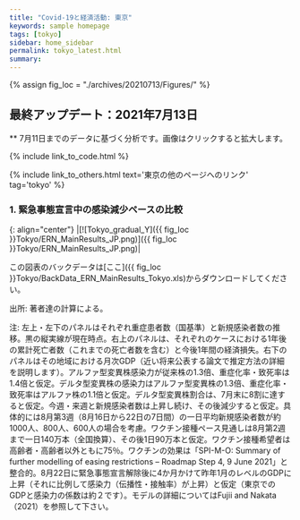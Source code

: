 ```yaml
---
title: "Covid-19と経済活動: 東京"
keywords: sample homepage
tags: [tokyo]
sidebar: home_sidebar
permalink: tokyo_latest.html
summary:
---
```


{% assign fig_loc = "./archives/20210713/Figures/" %}

## 最終アップデート：2021年7月13日
** 7月11日までのデータに基づく分析です。画像はクリックすると拡大します。

{% include link_to_code.html %}

{% include link_to_others.html text='東京の他のページへのリンク' tag='tokyo' %}




<!-- #### (i) 基本シナリオ

{: align="center"}
|[![Tokyo_gradual_Y]({{ fig_loc }}Tokyo/GradualRecovery1_jp.png)]({{ fig_loc }}Tokyo/GradualRecovery1_jp.png)|

この図表のバックデータは[ここ]({{ fig_loc }}Tokyo/BackData_GradualRecoveryTokyo_1.xls)からダウンロードしてください。

出所: 著者達の計算による。<br>
{% include footnote_20210330_1.html %} -->

<!-- - この図をどのように理解すべきなのかは、このページ[[ここをクリック]](./tokyo_20210209.html#1-東京での緊急事態宣言解除後の経済促進ペース分析){:target="_blank" rel="noopener"}の解説を参考にして下さい。 -->

<!-- #### (ii) 気の引き締まりシナリオ

{: align="center"}
|[![Tokyo_gradual_Y]({{ fig_loc }}Tokyo/GradualRecovery3_jp.png)]({{ fig_loc }}Tokyo/GradualRecovery3_jp.png)|

この図表のバックデータは[ここ]({{ fig_loc }}Tokyo/BackData_GradualRecoveryTokyo_3.xls)からダウンロードしてください。

出所: 著者達の計算による。<br>
{% include footnote_20210413_tokyo2.html %} -->

<!-- #### (iii) 変異株シナリオ (A)

{: align="center"}
|[![Tokyo_gradual_Y]({{ fig_loc }}Tokyo/GradualRecovery41_jp.png)]({{ fig_loc }}Tokyo/GradualRecovery41_jp.png)|

この図表のバックデータは[ここ]({{ fig_loc }}Tokyo/BackData_GradualRecoveryTokyo_41.xls)からダウンロードしてください。

出所: 著者達の計算による。<br>
{% include footnote_20210330_34.html %}
このシナリオでの今週の変異株割合初期値は0.43%です。 -->

<!-- #### (i) 変異株シナリオ -->

### <!-- 1. 東京での「緊急事態宣言解除基準」分析-->

<!--{: align="center"}
|[![Tokyo_gradual_Y]({{ fig_loc }}Tokyo/TL_MainResults_JP.png)]({{ fig_loc }}Tokyo/TL_MainResults_JP.png)|

この図表のバックデータは[ここ]({{ fig_loc }}Tokyo/BackData_TL_MainResults_Tokyo.xls)からダウンロードしてください。

出所: 著者達の計算による。<br>

注: 左のパネルは新規感染者数の推移。黒の縦実線が現在時点。数字Xは緊急事態宣言の解除基準人数です。右のパネルは、それぞれのXによってどのように1年後の累計死亡者数（これまでの死亡者数を含む）と経済損失が影響を受けるかを示しています。アルファ型変異株感染力が従来株の1.3倍、重症化率・致死率は1.4倍と仮定。デルタ型変異株の感染力はアルファ型変異株の1.3倍、重症化率・致死率はアルファ株同じと仮定。デルタ型変異株割合は、６月末に２割、7月末に5割、8月末には8割に達すると仮定。緊急事態宣言解除後に8週間かけて経済活動を昨年の2月（コロナ危機前）のレベルに回復させることを仮定。緊急事態宣言再発例基準は5月末に1000人で、高齢者のワクチン接種が進むにつれて、発令基準が徐々に1500人に上昇すると仮定（細い線をご覧ください）。基本ワクチン接種ペース見通しは週490万本。モデルの詳細についてはFujii and Nakata（2021）を参照して下さい。

-->

### 1. 緊急事態宣言中の感染減少ペースの比較

{: align="center"}
|[![Tokyo_gradual_Y]({{ fig_loc }}Tokyo/ERN_MainResults_JP.png)]({{ fig_loc }}Tokyo/ERN_MainResults_JP.png)|

この図表のバックデータは[ここ]({{ fig_loc }}Tokyo/BackData_ERN_MainResults_Tokyo.xls)からダウンロードしてください。

出所: 著者達の計算による。<br>

注: 左上・左下のパネルはそれぞれ重症患者数（国基準）と新規感染者数の推移。黒の縦実線が現在時点。右上のパネルは、それぞれのケースにおける1年後の累計死亡者数（これまでの死亡者数を含む）と今後1年間の経済損失。右下のパネルはその地域における月次GDP（近い将来公表する論文で推定方法の詳細を説明します）。アルファ型変異株感染力が従来株の1.3倍、重症化率・致死率は1.4倍と仮定。デルタ型変異株の感染力はアルファ型変異株の1.3倍、重症化率・致死率はアルファ株の1.1倍と仮定。デルタ型変異株割合は、7月末に8割に達すると仮定。今週・来週と新規感染者数は上昇し続け、その後減少すると仮定。具体的には8月第3週（8月16日から22日の7日間）の一日平均新規感染者数が約1000人、800人、600人の場合を考慮。ワクチン接種ペース見通しは8月第2週まで一日140万本（全国換算）、その後1日90万本と仮定。ワクチン接種希望者は高齢者・高齢者以外ともに75％。ワクチンの効果は「SPI-M-O: Summary of further modelling of easing restrictions – Roadmap Step 4, 9 June 2021」と整合的。8月22日に緊急事態宣言解除後に4か月かけて昨年1月のレベルのGDPに上昇（それに比例して感染力（伝播性・接触率）が上昇）と仮定（東京でのGDPと感染力の係数は約２です）。モデルの詳細についてはFujii and Nakata（2021）を参照して下さい。



